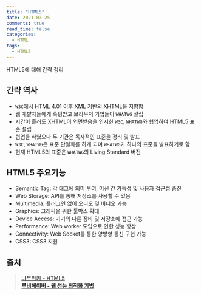 ```yaml
---
title: "HTML5"
date: 2021-03-25
comments: true
read_time: false
categories:
  - HTML
tags:
  - HTML5
---
```


HTML5에 대해 간략 정리

## 간략 역사

- `W3C`에서 HTML 4.01 이후 XML 기반의 XHTML을 지향함
- 웹 개발자들에게 혹평받고 브라우저 기업들이 `WHATWG` 설립
- 시간이 흘러도 XHTML이 외면받음을 인지한 `W3C`, `WHATWG`와 협업하여 HTML5 표준 설립
- 협업을 하였으나 두 기관은 독자적인 표준을 정리 및 발표
- `W3C`, `WHATWG`은 표준 단일화를 하게 되며 `WHATWG`가 하나의 표준을 발표하기로 함
- 현재 HTML5의 표준은 `WHATWG`의 Living Standard 버전

## HTML5 주요기능

- Semantic Tag: 각 태그에 의미 부여, 머신 간 가독성 및 사용자 접근성 증진
- Web Storage: API를 통해 저장소를 사용할 수 있음
- Multimedia: 플러그인 없이 오디오 및 비디오 가능
- Graphics: 그래픽을 위한 툴박스 확대
- Device Access: 기기의 다른 장비 및 저장소에 접근 가능
- Performance: Web worker 도입으로 인한 성능 향상
- Connectivity: Web Socket를 통한 양방향 통신 구현 가능
- CSS3: CSS3 지원

## 출처

> [나무위키 - HTML5](https://namu.wiki/w/HTML5)  
> [**루비페이버 - 웹 성능 최적화 기법**](http://www.yes24.com/Product/Goods/96262886)
